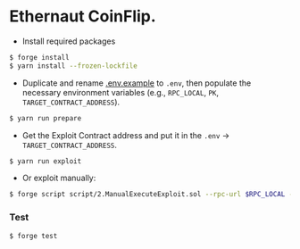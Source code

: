# Ethernaut CoinFlip.

- Install required packages
```bash 
$ forge install
$ yarn install --frozen-lockfile 
```

- Duplicate and rename [.env.example](.env.example) to `.env`, then populate the necessary environment variables (e.g., `RPC_LOCAL`, `PK`, `TARGET_CONTRACT_ADDRESS`).

```bash
$ yarn run prepare
```

- Get the Exploit Contract address and put it in the `.env` -> `TARGET_CONTRACT_ADDRESS`.

```bash
$ yarn run exploit
```

- Or exploit manually:
```bash 
$ forge script script/2.ManualExecuteExploit.sol --rpc-url $RPC_LOCAL --private-key $PK
```

### Test

```shell
$ forge test
```
